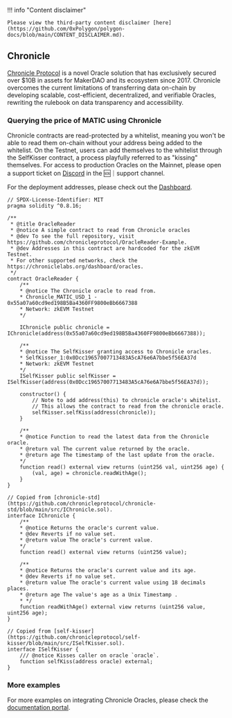 !!! info "Content disclaimer"

    Please view the third-party content disclaimer [here](https://github.com/0xPolygon/polygon-docs/blob/main/CONTENT_DISCLAIMER.md).

## Chronicle  

[Chronicle Protocol](https://chroniclelabs.org/) is a novel Oracle solution that has exclusively secured over $10B in assets for MakerDAO and its ecosystem since 2017. Chronicle overcomes the current limitations of transferring data on-chain by developing scalable, cost-efficient, decentralized, and verifiable Oracles, rewriting the rulebook on data transparency and accessibility.

### Querying the price of MATIC using Chronicle
Chronicle contracts are read-protected by a whitelist, meaning you won't be able to read them on-chain without your address being added to the whitelist. On the Testnet, users can add themselves to the whitelist through the SelfKisser contract, a process playfully referred to as "kissing" themselves. For access to production Oracles on the Mainnet, please open a support ticket on [Discord](https://discord.com/invite/CjgvJ9EspJ) in the 🆘｜support channel.

For the deployment addresses, please check out the [Dashboard](https://chroniclelabs.org/dashboard/oracles). 
```solidity
// SPDX-License-Identifier: MIT
pragma solidity ^0.8.16;

/**
 * @title OracleReader
 * @notice A simple contract to read from Chronicle oracles
 * @dev To see the full repository, visit https://github.com/chronicleprotocol/OracleReader-Example.
 * @dev Addresses in this contract are hardcoded for the zkEVM Testnet.
 * For other supported networks, check the https://chroniclelabs.org/dashboard/oracles.
 */
contract OracleReader {
    /**
    * @notice The Chronicle oracle to read from.
    * Chronicle_MATIC_USD_1 - 0x55a07a60cd9ed198B5Ba4360FF9800eBb6667388
    * Network: zkEVM Testnet
    */

    IChronicle public chronicle = IChronicle(address(0x55a07a60cd9ed198B5Ba4360FF9800eBb6667388));

    /** 
    * @notice The SelfKisser granting access to Chronicle oracles.
    * SelfKisser_1:0x0Dcc19657007713483A5cA76e6A7bbe5f56EA37d
    * Network: zkEVM Testnet
    */
    ISelfKisser public selfKisser = ISelfKisser(address(0x0Dcc19657007713483A5cA76e6A7bbe5f56EA37d));

    constructor() {
        // Note to add address(this) to chronicle oracle's whitelist.
        // This allows the contract to read from the chronicle oracle.
        selfKisser.selfKiss(address(chronicle));
    }

    /** 
    * @notice Function to read the latest data from the Chronicle oracle.
    * @return val The current value returned by the oracle.
    * @return age The timestamp of the last update from the oracle.
    */
    function read() external view returns (uint256 val, uint256 age) {
        (val, age) = chronicle.readWithAge();
    }
}

// Copied from [chronicle-std](https://github.com/chronicleprotocol/chronicle-std/blob/main/src/IChronicle.sol).
interface IChronicle {
    /** 
    * @notice Returns the oracle's current value.
    * @dev Reverts if no value set.
    * @return value The oracle's current value.
    */
    function read() external view returns (uint256 value);

    /** 
    * @notice Returns the oracle's current value and its age.
    * @dev Reverts if no value set.
    * @return value The oracle's current value using 18 decimals places.
    * @return age The value's age as a Unix Timestamp .
    * */
    function readWithAge() external view returns (uint256 value, uint256 age);
}

// Copied from [self-kisser](https://github.com/chronicleprotocol/self-kisser/blob/main/src/ISelfKisser.sol).
interface ISelfKisser {
    /// @notice Kisses caller on oracle `oracle`.
    function selfKiss(address oracle) external;
}
```
### More examples
For more examples on integrating Chronicle Oracles, please check the [documentation portal](https://docs.chroniclelabs.org/). 

    